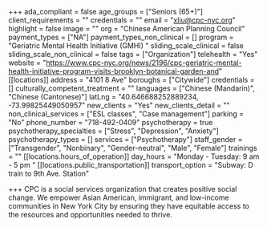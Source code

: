 +++
ada_compliant = false
age_groups = ["Seniors (65+)"]
client_requirements = ""
credentials = ""
email = "xliu@cpc-nyc.org"
highlight = false
image = ""
org = "Chinese American Planning Council"
payment_types = ["NA"]
payment_types_non_clinical = []
program = "Geriatric Mental Health Initiative (GMHI) "
sliding_scale_clinical = false
sliding_scale_non_clinical = false
tags = ["Organization"]
telehealth = "Yes"
website = "https://www.cpc-nyc.org/news/2196/cpc-geriatric-mental-health-initiative-program-visits-brooklyn-botanical-garden-and"
[[locations]]
address = "4101 8 Ave"
boroughs = ["Citywide"]
credentials = []
culturally_competent_treatment = ""
languages = ["Chinese (Mandarin)", "Chinese (Cantonese)"]
latLng = "40.646688252889234, -73.99825449050957"
new_clients = "Yes"
new_clients_detail = ""
non_clinical_services = ["ESL classes", "Case management"]
parking = "No"
phone_number = "718-492-0409"
psychotherapy = true
psychotherapy_specialties = ["Stress", "Depression", "Anxiety"]
psychotherapy_types = []
services = ["Psychotherapy"]
staff_gender = ["Transgender", "Nonbinary", "Gender-neutral", "Male", "Female"]
trainings = ""
[[locations.hours_of_operation]]
day_hours = "Monday - Tuesday: 9 am - 5 pm "
[[locations.public_transportation]]
transport_option = "Subway: D train to 9th Ave. Station"

+++
CPC is a social services organization that creates positive social change. We empower Asian American, immigrant, and low-income communities in New York City by ensuring they have equitable access to the resources and opportunities needed to thrive.